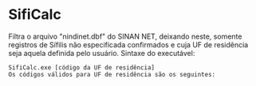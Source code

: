 # SifiCalc
Filtra o arquivo "nindinet.dbf" do SINAN NET, deixando neste, somente registros de Sífilis não especificada confirmados e cuja UF de residência seja aquela definida pelo usuário. 
Sintaxe do executável:  

~~~
SifiCalc.exe [código da UF de residência]
Os códigos válidos para UF de residência são os seguintes:





~~~
